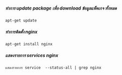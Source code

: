 
##### ทำการ update package เพื่อ download ข้อมูลแพ็คเกจ ทั้งหมด

    apt-get update

##### ทำการติดตั้ง nginx 

    apt-get install nginx

##### แสดงรายการ services nginx

    แสดงรายการ service  --status-all | grep nginx
